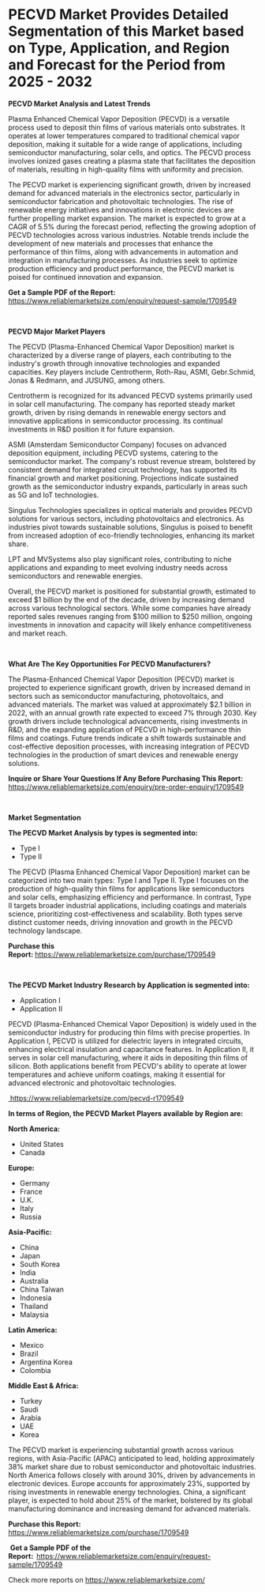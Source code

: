 <p><h1>PECVD Market Provides Detailed Segmentation of this Market based on Type, Application, and Region and Forecast for the Period from 2025 - 2032</h1></p><p><strong>PECVD Market Analysis and Latest Trends</strong></p>
<p><p>Plasma Enhanced Chemical Vapor Deposition (PECVD) is a versatile process used to deposit thin films of various materials onto substrates. It operates at lower temperatures compared to traditional chemical vapor deposition, making it suitable for a wide range of applications, including semiconductor manufacturing, solar cells, and optics. The PECVD process involves ionized gases creating a plasma state that facilitates the deposition of materials, resulting in high-quality films with uniformity and precision.</p><p>The PECVD market is experiencing significant growth, driven by increased demand for advanced materials in the electronics sector, particularly in semiconductor fabrication and photovoltaic technologies. The rise of renewable energy initiatives and innovations in electronic devices are further propelling market expansion. The market is expected to grow at a CAGR of 5.5% during the forecast period, reflecting the growing adoption of PECVD technologies across various industries. Notable trends include the development of new materials and processes that enhance the performance of thin films, along with advancements in automation and integration in manufacturing processes. As industries seek to optimize production efficiency and product performance, the PECVD market is poised for continued innovation and expansion.</p></p>
<p><strong>Get a Sample PDF of the Report:&nbsp;</strong> <a href="https://www.reliablemarketsize.com/enquiry/request-sample/1709549?utm_campaign=2478&utm_medium=2&utm_source=Github&utm_content=ia&utm_term=27032025&utm_id=pecvd">https://www.reliablemarketsize.com/enquiry/request-sample/1709549</a></p>
<p>&nbsp;</p>
<p><strong>PECVD Major Market Players</strong></p>
<p><p>The PECVD (Plasma-Enhanced Chemical Vapor Deposition) market is characterized by a diverse range of players, each contributing to the industry's growth through innovative technologies and expanded capacities. Key players include Centrotherm, Roth-Rau, ASMI, Gebr.Schmid, Jonas & Redmann, and JUSUNG, among others.</p><p>Centrotherm is recognized for its advanced PECVD systems primarily used in solar cell manufacturing. The company has reported steady market growth, driven by rising demands in renewable energy sectors and innovative applications in semiconductor processing. Its continual investments in R&D position it for future expansion.</p><p>ASMI (Amsterdam Semiconductor Company) focuses on advanced deposition equipment, including PECVD systems, catering to the semiconductor market. The company's robust revenue stream, bolstered by consistent demand for integrated circuit technology, has supported its financial growth and market positioning. Projections indicate sustained growth as the semiconductor industry expands, particularly in areas such as 5G and IoT technologies.</p><p>Singulus Technologies specializes in optical materials and provides PECVD solutions for various sectors, including photovoltaics and electronics. As industries pivot towards sustainable solutions, Singulus is poised to benefit from increased adoption of eco-friendly technologies, enhancing its market share.</p><p>LPT and MVSystems also play significant roles, contributing to niche applications and expanding to meet evolving industry needs across semiconductors and renewable energies. </p><p>Overall, the PECVD market is positioned for substantial growth, estimated to exceed $1 billion by the end of the decade, driven by increasing demand across various technological sectors. While some companies have already reported sales revenues ranging from $100 million to $250 million, ongoing investments in innovation and capacity will likely enhance competitiveness and market reach.</p></p>
<p>&nbsp;</p>
<p><strong>What Are The Key Opportunities For PECVD Manufacturers?</strong></p>
<p><p>The Plasma-Enhanced Chemical Vapor Deposition (PECVD) market is projected to experience significant growth, driven by increased demand in sectors such as semiconductor manufacturing, photovoltaics, and advanced materials. The market was valued at approximately $2.1 billion in 2022, with an annual growth rate expected to exceed 7% through 2030. Key growth drivers include technological advancements, rising investments in R&D, and the expanding application of PECVD in high-performance thin films and coatings. Future trends indicate a shift towards sustainable and cost-effective deposition processes, with increasing integration of PECVD technologies in the production of smart devices and renewable energy solutions.</p></p>
<p><strong>Inquire or Share Your Questions If Any Before Purchasing This Report:</strong> <a href="https://www.reliablemarketsize.com/enquiry/pre-order-enquiry/1709549?utm_campaign=2478&utm_medium=2&utm_source=Github&utm_content=ia&utm_term=27032025&utm_id=pecvd">https://www.reliablemarketsize.com/enquiry/pre-order-enquiry/1709549</a></p>
<p>&nbsp;</p>
<p><strong>Market Segmentation</strong></p>
<p><strong>The PECVD Market Analysis by types is segmented into:</strong></p>
<p><ul><li>Type I</li><li>Type II</li></ul></p>
<p><p>The PECVD (Plasma Enhanced Chemical Vapor Deposition) market can be categorized into two main types: Type I and Type II. Type I focuses on the production of high-quality thin films for applications like semiconductors and solar cells, emphasizing efficiency and performance. In contrast, Type II targets broader industrial applications, including coatings and materials science, prioritizing cost-effectiveness and scalability. Both types serve distinct customer needs, driving innovation and growth in the PECVD technology landscape.</p></p>
<p><strong>Purchase this Report:&nbsp;</strong><a href="https://www.reliablemarketsize.com/purchase/1709549?utm_campaign=2478&utm_medium=2&utm_source=Github&utm_content=ia&utm_term=27032025&utm_id=pecvd">https://www.reliablemarketsize.com/purchase/1709549</a></p>
<p>&nbsp;</p>
<p><strong>The PECVD Market Industry Research by Application is segmented into:</strong></p>
<p><ul><li>Application I</li><li>Application II</li></ul></p>
<p><p>PECVD (Plasma-Enhanced Chemical Vapor Deposition) is widely used in the semiconductor industry for producing thin films with precise properties. In Application I, PECVD is utilized for dielectric layers in integrated circuits, enhancing electrical insulation and capacitance features. In Application II, it serves in solar cell manufacturing, where it aids in depositing thin films of silicon. Both applications benefit from PECVD's ability to operate at lower temperatures and achieve uniform coatings, making it essential for advanced electronic and photovoltaic technologies.</p></p>
<p><a href="https://www.reliablemarketsize.com/pecvd-r1709549?utm_campaign=2478&utm_medium=2&utm_source=Github&utm_content=ia&utm_term=27032025&utm_id=pecvd">&nbsp;https://www.reliablemarketsize.com/pecvd-r1709549</a></p>
<p><strong>In terms of Region, the PECVD Market Players available by Region are:</strong></p>
<p>
    <p> <strong> North America: </strong>
        <ul>
            <li>United States</li>
            <li>Canada</li>
        </ul>
        </p> 
    <p> <strong> Europe: </strong>
        <ul>
            <li>Germany</li>
            <li>France</li>
            <li>U.K.</li>
            <li>Italy</li>
            <li>Russia</li>
        </ul>
        </p> 
    <p> <strong> Asia-Pacific: </strong>
        <ul>
            <li>China</li>
            <li>Japan</li>
            <li>South Korea</li>
            <li>India</li>
            <li>Australia</li>
            <li>China Taiwan</li>
            <li>Indonesia</li>
            <li>Thailand</li>
            <li>Malaysia</li>
        </ul>
        </p> 
    <p> <strong> Latin America: </strong>
        <ul>
            <li>Mexico</li>
            <li>Brazil</li>
            <li>Argentina Korea</li>
            <li>Colombia</li>
        </ul>
        </p> 
    <p> <strong> Middle East & Africa: </strong>
        <ul>
            <li>Turkey</li>
            <li>Saudi</li>
            <li>Arabia</li>
            <li>UAE</li>
            <li>Korea</li>
        </ul>
    </p>
    </p>
<p><p>The PECVD market is experiencing substantial growth across various regions, with Asia-Pacific (APAC) anticipated to lead, holding approximately 38% market share due to robust semiconductor and photovoltaic industries. North America follows closely with around 30%, driven by advancements in electronic devices. Europe accounts for approximately 23%, supported by rising investments in renewable energy technologies. China, a significant player, is expected to hold about 25% of the market, bolstered by its global manufacturing dominance and increasing demand for advanced materials.</p></p>
<p><strong>Purchase this Report: </strong><a href="https://www.reliablemarketsize.com/purchase/1709549?utm_campaign=2478&utm_medium=2&utm_source=Github&utm_content=ia&utm_term=27032025&utm_id=pecvd">https://www.reliablemarketsize.com/purchase/1709549</a></p>
<p>&nbsp;<strong>Get a Sample PDF of the Report:&nbsp;&nbsp;</strong><a href="https://www.reliablemarketsize.com/enquiry/request-sample/1709549?utm_campaign=2478&utm_medium=2&utm_source=Github&utm_content=ia&utm_term=27032025&utm_id=pecvd">https://www.reliablemarketsize.com/enquiry/request-sample/1709549</a></p>
<p><strong></strong></p>
<p>Check more reports on <a href="https://www.reliablemarketsize.com/?utm_campaign=2478&utm_medium=2&utm_source=Github&utm_content=ia&utm_term=27032025&utm_id=pecvd">https://www.reliablemarketsize.com/</a></p>